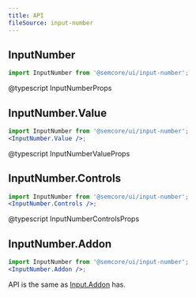 ```yaml
---
title: API
fileSource: input-number
---
```


## InputNumber

```js
import InputNumber from '@semcore/ui/input-number';
```

@typescript InputNumberProps

## InputNumber.Value

```jsx
import InputNumber from '@semcore/ui/input-number';
<InputNumber.Value />;
```

@typescript InputNumberValueProps

## InputNumber.Controls

```jsx
import InputNumber from '@semcore/ui/input-number';
<InputNumber.Controls />;
```

@typescript InputNumberControlsProps

## InputNumber.Addon

```jsx
import InputNumber from '@semcore/ui/input-number';
<InputNumber.Addon />;
```

API is the same as [Input.Addon](/components/input/input-api) has.
